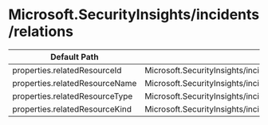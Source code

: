 # Microsoft.SecurityInsights/incidents/relations

| Default Path | Alias |
|---|---|
| properties.relatedResourceId | Microsoft.SecurityInsights/incidents/relations/relatedResourceId |
| properties.relatedResourceName | Microsoft.SecurityInsights/incidents/relations/relatedResourceName |
| properties.relatedResourceType | Microsoft.SecurityInsights/incidents/relations/relatedResourceType |
| properties.relatedResourceKind | Microsoft.SecurityInsights/incidents/relations/relatedResourceKind |

